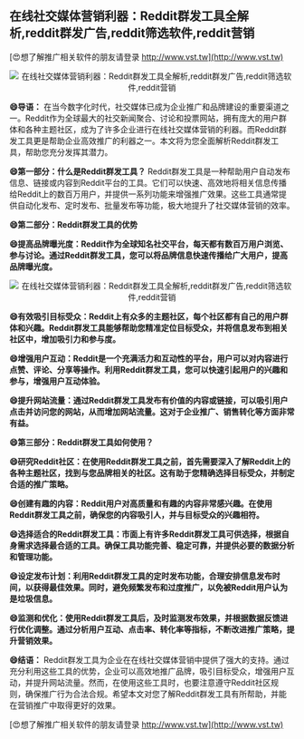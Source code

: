 ## **在线社交媒体营销利器：Reddit群发工具全解析,reddit群发广告,reddit筛选软件,reddit营销**

[😍想了解推广相关软件的朋友请登录 http://www.vst.tw](http://www.vst.tw)

 <center><img src="https://vst.tw/MP4/tuiguang/png/5.png" alt="在线社交媒体营销利器：Reddit群发工具全解析,reddit群发广告,reddit筛选软件,reddit营销"></center>

**😄导语：**
在当今数字化时代，社交媒体已成为企业推广和品牌建设的重要渠道之一。Reddit作为全球最大的社交新闻聚合、讨论和投票网站，拥有庞大的用户群体和各种主题社区，成为了许多企业进行在线社交媒体营销的利器。而Reddit群发工具更是帮助企业高效推广的利器之一。本文将为您全面解析Reddit群发工具，帮助您充分发挥其潜力。

**😄第一部分：什么是Reddit群发工具？**
Reddit群发工具是一种帮助用户自动发布信息、链接或内容到Reddit平台的工具。它们可以快速、高效地将相关信息传播给Reddit上的数百万用户，并提供一系列功能来增强推广效果。这些工具通常提供自动化发布、定时发布、批量发布等功能，极大地提升了社交媒体营销的效率。

**😄第二部分：Reddit群发工具的优势**

**😄提高品牌曝光度：Reddit作为全球知名社交平台，每天都有数百万用户浏览、参与讨论。通过Reddit群发工具，您可以将品牌信息快速传播给广大用户，提高品牌曝光度。**

 <center><img src="https://vst.tw/MP4/tuiguang/png/6.png" alt="在线社交媒体营销利器：Reddit群发工具全解析,reddit群发广告,reddit筛选软件,reddit营销"></center>

**😄有效吸引目标受众：Reddit上有众多的主题社区，每个社区都有自己的用户群体和兴趣。Reddit群发工具能够帮助您精准定位目标受众，并将信息发布到相关社区中，增加吸引力和参与度。**

**😄增强用户互动：Reddit是一个充满活力和互动性的平台，用户可以对内容进行点赞、评论、分享等操作。利用Reddit群发工具，您可以快速引起用户的兴趣和参与，增强用户互动体验。**

**😄提升网站流量：通过Reddit群发工具发布有价值的内容或链接，可以吸引用户点击并访问您的网站，从而增加网站流量。这对于企业推广、销售转化等方面非常有益。**

**😄第三部分：Reddit群发工具如何使用？**

**😄研究Reddit社区：在使用Reddit群发工具之前，首先需要深入了解Reddit上的各种主题社区，找到与您品牌相关的社区。这有助于您精确选择目标受众，并制定合适的推广策略。**

**😄创建有趣的内容：Reddit用户对高质量和有趣的内容非常感兴趣。在使用Reddit群发工具之前，确保您的内容吸引人，并与目标受众的兴趣相符。**

**😄选择适合的Reddit群发工具：市面上有许多Reddit群发工具可供选择，根据自身需求选择最合适的工具。确保工具功能完善、稳定可靠，并提供必要的数据分析和管理功能。**

**😄设定发布计划：利用Reddit群发工具的定时发布功能，合理安排信息发布时间，以获得最佳效果。同时，避免频繁发布和过度推广，以免被Reddit用户认为是垃圾信息。**

**😄监测和优化：使用Reddit群发工具后，及时监测发布效果，并根据数据反馈进行优化调整。通过分析用户互动、点击率、转化率等指标，不断改进推广策略，提升营销效果。**

**😄结语：**
Reddit群发工具为企业在在线社交媒体营销中提供了强大的支持。通过充分利用这些工具的优势，企业可以高效地推广品牌，吸引目标受众，增强用户互动，并提升网站流量。然而，在使用这些工具时，也要注意遵守Reddit社区规则，确保推广行为合法合规。希望本文对您了解Reddit群发工具有所帮助，并能在营销推广中取得更好的效果。

[😍想了解推广相关软件的朋友请登录 http://www.vst.tw](http://www.vst.tw)



